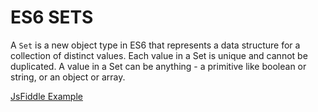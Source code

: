 # ES6 SETS

A `Set` is a new object type in ES6 that represents a data structure for a collection of distinct values. Each value in a Set is unique and cannot be duplicated. A value in a Set can be anything - a primitive like boolean or string, or an object or array. 

[JsFiddle Example](https://jsfiddle.net/tiwarib/oztehzys/#tabs=result,js,html,css)



